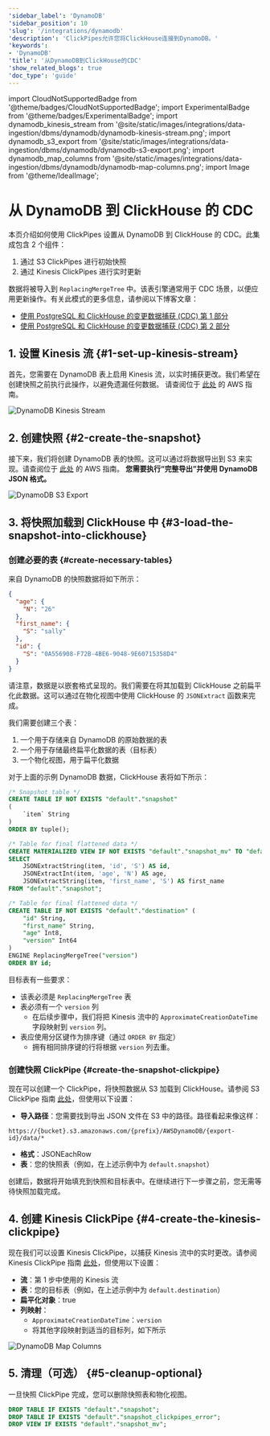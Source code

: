 ```yaml
---
'sidebar_label': 'DynamoDB'
'sidebar_position': 10
'slug': '/integrations/dynamodb'
'description': 'ClickPipes允许您将ClickHouse连接到DynamoDB。'
'keywords':
- 'DynamoDB'
'title': '从DynamoDB到ClickHouse的CDC'
'show_related_blogs': true
'doc_type': 'guide'
---
```


import CloudNotSupportedBadge from '@theme/badges/CloudNotSupportedBadge';
import ExperimentalBadge from '@theme/badges/ExperimentalBadge';
import dynamodb_kinesis_stream from '@site/static/images/integrations/data-ingestion/dbms/dynamodb/dynamodb-kinesis-stream.png';
import dynamodb_s3_export from '@site/static/images/integrations/data-ingestion/dbms/dynamodb/dynamodb-s3-export.png';
import dynamodb_map_columns from '@site/static/images/integrations/data-ingestion/dbms/dynamodb/dynamodb-map-columns.png';
import Image from '@theme/IdealImage';


# 从 DynamoDB 到 ClickHouse 的 CDC

<ExperimentalBadge/>

本页介绍如何使用 ClickPipes 设置从 DynamoDB 到 ClickHouse 的 CDC。此集成包含 2 个组件：
1. 通过 S3 ClickPipes 进行初始快照
2. 通过 Kinesis ClickPipes 进行实时更新

数据将被导入到 `ReplacingMergeTree` 中。该表引擎通常用于 CDC 场景，以便应用更新操作。有关此模式的更多信息，请参阅以下博客文章：

* [使用 PostgreSQL 和 ClickHouse 的变更数据捕获 (CDC) 第 1 部分](https://clickhouse.com/blog/clickhouse-postgresql-change-data-capture-cdc-part-1?loc=docs-rockest-migrations)
* [使用 PostgreSQL 和 ClickHouse 的变更数据捕获 (CDC) 第 2 部分](https://clickhouse.com/blog/clickhouse-postgresql-change-data-capture-cdc-part-2?loc=docs-rockest-migrations)

## 1. 设置 Kinesis 流 {#1-set-up-kinesis-stream}

首先，您需要在 DynamoDB 表上启用 Kinesis 流，以实时捕获更改。我们希望在创建快照之前执行此操作，以避免遗漏任何数据。
请查阅位于 [此处](https://docs.aws.amazon.com/amazondynamodb/latest/developerguide/kds.html) 的 AWS 指南。

<Image img={dynamodb_kinesis_stream} size="lg" alt="DynamoDB Kinesis Stream" border/>

## 2. 创建快照 {#2-create-the-snapshot}

接下来，我们将创建 DynamoDB 表的快照。这可以通过将数据导出到 S3 来实现。请查阅位于 [此处](https://docs.aws.amazon.com/amazondynamodb/latest/developerguide/S3DataExport.HowItWorks.html) 的 AWS 指南。
**您需要执行“完整导出”并使用 DynamoDB JSON 格式。**

<Image img={dynamodb_s3_export} size="md" alt="DynamoDB S3 Export" border/>

## 3. 将快照加载到 ClickHouse 中 {#3-load-the-snapshot-into-clickhouse}

### 创建必要的表 {#create-necessary-tables}

来自 DynamoDB 的快照数据将如下所示：
```json
{
  "age": {
    "N": "26"
  },
  "first_name": {
    "S": "sally"
  },
  "id": {
    "S": "0A556908-F72B-4BE6-9048-9E60715358D4"
  }
}
```

请注意，数据是以嵌套格式呈现的。我们需要在将其加载到 ClickHouse 之前扁平化此数据。这可以通过在物化视图中使用 ClickHouse 的 `JSONExtract` 函数来完成。

我们需要创建三个表：
1. 一个用于存储来自 DynamoDB 的原始数据的表
2. 一个用于存储最终扁平化数据的表（目标表）
3. 一个物化视图，用于扁平化数据

对于上面的示例 DynamoDB 数据，ClickHouse 表将如下所示：

```sql
/* Snapshot table */
CREATE TABLE IF NOT EXISTS "default"."snapshot"
(
    `item` String
)
ORDER BY tuple();

/* Table for final flattened data */
CREATE MATERIALIZED VIEW IF NOT EXISTS "default"."snapshot_mv" TO "default"."destination" AS
SELECT
    JSONExtractString(item, 'id', 'S') AS id,
    JSONExtractInt(item, 'age', 'N') AS age,
    JSONExtractString(item, 'first_name', 'S') AS first_name
FROM "default"."snapshot";

/* Table for final flattened data */
CREATE TABLE IF NOT EXISTS "default"."destination" (
    "id" String,
    "first_name" String,
    "age" Int8,
    "version" Int64
)
ENGINE ReplacingMergeTree("version")
ORDER BY id;
```

目标表有一些要求：
- 该表必须是 `ReplacingMergeTree` 表
- 表必须有一个 `version` 列
  - 在后续步骤中，我们将把 Kinesis 流中的 `ApproximateCreationDateTime` 字段映射到 `version` 列。
- 表应使用分区键作为排序键（通过 `ORDER BY` 指定）
  - 拥有相同排序键的行将根据 `version` 列去重。

### 创建快照 ClickPipe {#create-the-snapshot-clickpipe}

现在可以创建一个 ClickPipe，将快照数据从 S3 加载到 ClickHouse。请参阅 S3 ClickPipe 指南 [此处](/integrations/data-ingestion/clickpipes/object-storage.md)，但使用以下设置：

- **导入路径**：您需要找到导出 JSON 文件在 S3 中的路径。路径看起来像这样：

```text
https://{bucket}.s3.amazonaws.com/{prefix}/AWSDynamoDB/{export-id}/data/*
```

- **格式**：JSONEachRow
- **表**：您的快照表（例如，在上述示例中为 `default.snapshot`）

创建后，数据将开始填充到快照和目标表中。在继续进行下一步骤之前，您无需等待快照加载完成。

## 4. 创建 Kinesis ClickPipe {#4-create-the-kinesis-clickpipe}

现在我们可以设置 Kinesis ClickPipe，以捕获 Kinesis 流中的实时更改。请参阅 Kinesis ClickPipe 指南 [此处](/integrations/data-ingestion/clickpipes/kinesis.md)，但使用以下设置：

- **流**：第 1 步中使用的 Kinesis 流
- **表**：您的目标表（例如，在上述示例中为 `default.destination`）
- **扁平化对象**：true
- **列映射**：
  - `ApproximateCreationDateTime`：`version`
  - 将其他字段映射到适当的目标列，如下所示

<Image img={dynamodb_map_columns} size="md" alt="DynamoDB Map Columns" border/>

## 5. 清理（可选） {#5-cleanup-optional}

一旦快照 ClickPipe 完成，您可以删除快照表和物化视图。

```sql
DROP TABLE IF EXISTS "default"."snapshot";
DROP TABLE IF EXISTS "default"."snapshot_clickpipes_error";
DROP VIEW IF EXISTS "default"."snapshot_mv";
```
